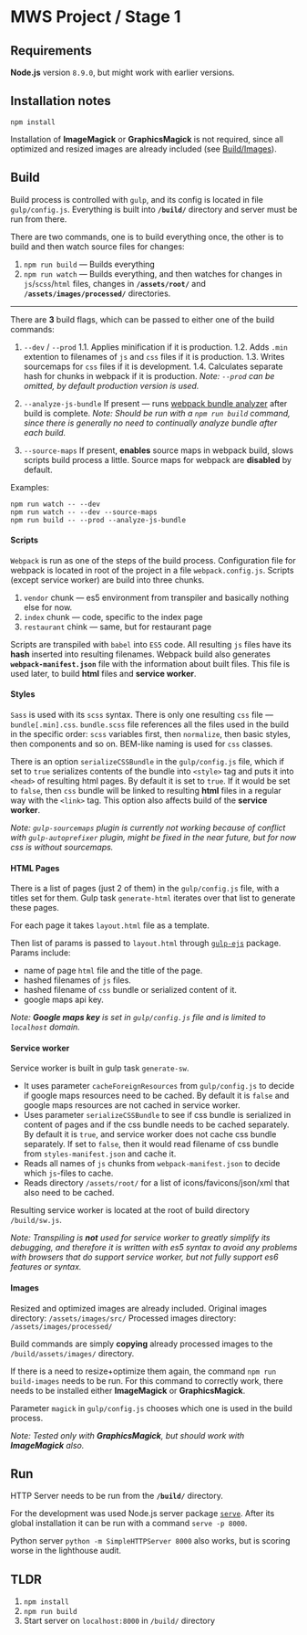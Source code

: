# MWS Project / Stage 1

## Requirements

**Node.js** version `8.9.0`, but might work with earlier versions.


## Installation notes

`npm install`

Installation of **ImageMagick** or **GraphicsMagick** is not required, since all optimized and resized images are already included (see [Build/Images](#images)).


## Build

Build process is controlled with `gulp`, and its config is located in file `gulp/config.js`.
Everything is built into **`/build/`** directory and server must be run from there.

There are two commands, one is to build everything once, the other is to build and then watch source files for changes:

1. `npm run build` — Builds everything
2. `npm run watch` — Builds everything, and then watches for changes in `js`/`scss`/`html` files, changes in **`/assets/root/`** and **`/assets/images/processed/`** directories.

---

There are **3** build flags, which can be passed to either one of the build commands:

1. `--dev` / `--prod`
1.1. Applies minification if it is production.
1.2. Adds `.min` extention to filenames of `js` and `css` files if it is production.
1.3. Writes sourcemaps for `css` files if it is development.
1.4. Calculates separate hash for chunks in webpack if it is production.
*Note: `--prod` can be omitted, by default production version is used.*

2. `--analyze-js-bundle`
If present — runs [webpack bundle analyzer](https://www.npmjs.com/package/webpack-bundle-analyzer) after build is complete.
*Note: Should be run with a `npm run build` command, since there is generally no need to continually analyze bundle after each build.*

3. `--source-maps`
If present, **enables** source maps in webpack build, slows scripts build process a little. Source maps for webpack are **disabled** by default.

Examples:
```
npm run watch -- --dev
npm run watch -- --dev --source-maps
npm run build -- --prod --analyze-js-bundle
```


#### Scripts

`Webpack` is run as one of the steps of the build process. Configuration file for webpack is located in root of the project in a file `webpack.config.js`.
Scripts (except service worker) are build into three chunks.

1. `vendor` chunk — es5 environment from transpiler and basically nothing else for now.
2. `index` chunk — code, specific to the index page
3. `restaurant` chink — same, but for restaurant page

Scripts are transpiled with `babel` into `ES5` code.
All resulting `js` files have its **hash** inserted into resulting filenames.
Webpack build also generates **`webpack-manifest.json`** file with the information about built files. This file is used later, to build **html** files and **service worker**.


#### Styles

`Sass` is used with its `scss` syntax.
There is only one resulting `css` file — `bundle[.min].css`.
`bundle.scss` file references all the files used in the build in the specific order: `scss` variables first, then `normalize`, then basic styles, then components and so on.
BEM-like naming is used for `css` classes.

There is an option `serializeCSSBundle` in the `gulp/config.js` file, which if set to `true` serializes contents of the bundle into `<style>` tag and puts it into `<head>` of resulting html pages.
By default it is set to `true`.
If it would be set to `false`, then `css` bundle will be linked to resulting **html** files in a regular way with the `<link>` tag.
This option also affects build of the **service worker**.

*Note: `gulp-sourcemaps` plugin is currently not working because of conflict with `gulp-autoprefixer` plugin, might be fixed in the near future, but for now css is without sourcemaps.*


#### HTML Pages

There is a list of pages (just 2 of them) in the `gulp/config.js` file, with a titles set for them.
Gulp task `generate-html` iterates over that list to generate these pages.

For each page it takes `layout.html` file as a template.

Then list of params is passed to `layout.html` through [`gulp-ejs`](https://www.npmjs.com/package/gulp-ejs) package.
Params include:

- name of page `html` file and the title of the page.
- hashed filenames of `js` files.
- hashed filename of `css` bundle or serialized content of it.
- google maps api key.

*Note: **Google maps key** is set in `gulp/config.js` file and is limited to `localhost` domain.*


#### Service worker

Service worker is built in gulp task `generate-sw`.

- It uses parameter `cacheForeignResources` from `gulp/config.js` to decide if google maps resources need to be cached.
By default it is `false` and google maps resources are not cached in service worker.
- Uses parameter `serializeCSSBundle` to see if css bundle is serialized in content of pages and if the css bundle needs to be cached separately.
By default it is `true`, and service worker does not cache css bundle separately. If set to `false`, then it would read filename of css bundle from `styles-manifest.json` and cache it.
- Reads all names of `js` chunks from `webpack-manifest.json` to decide which `js`-files to cache.
- Reads directory `/assets/root/` for a list of icons/favicons/json/xml that also need to be cached.

Resulting service worker is located at the root of build directory `/build/sw.js`.

*Note: Transpiling is **not** used for service worker to greatly simplify its debugging, and therefore it is written with es5 syntax to avoid any problems with browsers that do support service worker, but not fully support es6 features or syntax.*


#### Images

Resized and optimized images are already included.
Original images directory: `/assets/images/src/`
Processed images directory: `/assets/images/processed/`

Build commands are simply **copying** already processed images to the `/build/assets/images/` directory.

If there is a need to resize+optimize them again, the command `npm run build-images` needs to be run.
For this command to correctly work, there needs to be installed either **ImageMagick** or **GraphicsMagick**.

Parameter `magick` in `gulp/config.js` chooses which one is used in the build process.

*Note: Tested only with **GraphicsMagick**, but should work with **ImageMagick** also.*




## Run

HTTP Server needs to be run from the **`/build/`** directory.

For the development was used Node.js server package [`serve`](https://www.npmjs.com/package/serve).
After its global installation it can be run with a command `serve -p 8000`.

Python server `python -m SimpleHTTPServer 8000` also works, but is scoring worse in the lighthouse audit.


## TLDR

1. `npm install`
2. `npm run build`
3. Start server on `localhost:8000` in `/build/` directory